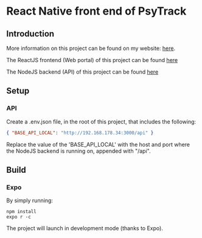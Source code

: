 # React Native front end of PsyTrack

## Introduction

More information on this project can be found on my website: [here](https://www.rubendewitte.com/projects/mheapp).

The ReactJS frontend (Web portal) of this project can be found [here](https://github.com/DewitteRuben/reactjs_mental_health_portal)

The NodeJS backend (API) of this project can be found [here](https://github.com/DewitteRuben/backend_nodejs_ts_mental_health_app_2020)


## Setup
### API
Create a .env.json file, in the root of this project, that includes the following:

```json
{ "BASE_API_LOCAL": "http://192.168.178.34:3000/api" }
```

Replace the value of the 'BASE_API_LOCAL' with the host and port where the NodeJS backend is running on, appended with "/api".

## Build

### Expo

By simply running:

```
npm install
expo r -c
```

The project will launch in development mode (thanks to Expo).

